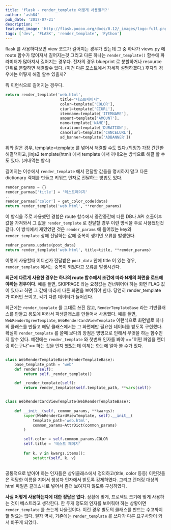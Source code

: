 ```yaml
---
title: 'flask - render_template 어떻게 사용할까?'
author: 'ash84'
pub_date: '2017-07-21'
description: ''
featured_image: 'http://flask.pocoo.org/docs/0.12/_images/logo-full.png'
tags: ['dev', 'FLASK', 'render_template', 'Python']
---
```


flask 를 사용하다보면 view 코드가 길어지는 경우가 있는데 그 중 하나가 views.py 에 route 함수가 많아져서 길어지는것 그리고 다른 하나는 `render_template()` 함수에 파라미터가 많아져서 길어지는 경우다. 전자의 경우 blueprint 로 분할하거나 resource 단위로 분할하면 해결할수 있다. (이건 다른 포스트에서 자세히 설명하겠다.) 후자의 경우에는 어떻게 해결 할수 있을까? 

뭐 이런식으로 길어지는 경우다. 

```python 
return render_template('web.html',
                        title="테스트페이지", 
                        color=template['COLOR'],
                        ciurl=template['CIURL'],
                        itemname=template['ITEMNAME'],
                        amount=template['AMOUNT'],
                        name=template['NAME'],
                        duration=template['DURATION'],
                        cancelurl=template['CANCELURL'],
                        ad_banner=template['ADBANNER'])
```

위와 같은 경우,  template=template 를 넣어서 해결할 수도 있다.(의잉?) 가장 간단한 해결책이고, jinja2 template(html) 에서 template 에서 꺼내오는 방식으로 해결 할 수도 있다. (꺼내먹는 방식)

길어지는 이슈에서 `render_template` 에서 전달할 값들을 명시하지 말고 다른 dictionary 객체를 만들고 키워드 인자로 전달하는 방법도 있다. 

```python 
render_params = {}
render_parmas['title'] = '테스트페이지'
..
render_parmas['color'] = get_color_code(data)
return render_template('web.html', **render_params)
```

이 방식을 주로 사용했던 경험은 route 함수에서 중간중간에 다른 DB나 API 호출이후 값을 가져와서 그 값을 `render_template` 로 전달할 경우 이런 방식을 주로 사용했던것 같다. 이 방식에서 재밌었던 것은 `render_params` 에 들어있는 key와 `render_template` 상에 전달하는 값에 중복이 생기면 오류를 발생한다. 

```python 
redner_params.update(post_data)
return render_template('web.html', title=title, **render_params)
```

이렇게 사용할때 어디선가 전달받은 `post_data` 안에 title 이 있는 경우, `render_template` 에서는 중복이 되었다고 오류를 발생시킨다. 

**최근에 다르게 사용한 경우는 하나의 route 함수에서 조건에 따라 N개의 화면을 로드해야하는 경우이다.** 예를 들면, SKIPPAGE 라는 요청값는 건너뛰어야 하는 화면 FLAG 값이 있다고 하면 그 값에 따라서 다른 화면을 보여줘야 한다. 당연히 render_template 가 여러번 쓰이고, 각기 다른 데이터가 들어간다. 

최근에는 `render_template` 를 그대로 쓰진 않고, `RenderTemplateBase` 라는 기반클래스를 만들고 용도에 따라서 파생클래스를 만들어서 사용했다. 예를 들면, `WebRenderAgreeTemplate`, `WebRenderCardViewTemplate` 이런식으로 화면별로 하나의 클래스를 만들고 해당 클래스에서는 그 화면에만 필요한 데이터를 받도록 구현했다. 확실히 `render_template` 를 쓸때 보다의 장점은 명명으로 인해서 무엇을 하는 함수인지 알수 있다. 예전에는 `render_template` 와 첫번째 인자를 봐야 =="어떤 파일을 랜더링 하는구나"== 하는 것을 인지 했었는데 이제는 한눈에 알아 볼 수가 있다. 

```python 

class WebRenderTemplateBase(RenderTemplateBase):
    base_template_path = 'web'
    def render(self):
        return self._render_template()

    def _render_template(self):
        return render_template(self.template_path, **vars(self))


class WebRenderCardViewTemplate(WebRenderTemplateBase):
   
    def __init__(self, common_params, **kwargs):
        super(WebRenderCardViewTemplate, self).__init__(
            template_path='web.html',
            common_params=AttrDict(common_params)
        )

        self.color = self.common_params.COLOR
        self.title = '테스트 페이지' 
 
        for k, v in kwargs.items():
            setattr(self, k, v)
        
````

공통적으로 받아야 하는 인자들은 상위클래스에서 정의하고(title, color 등등) 이런것들은 적당한 이름을 지어서 생성자 인자에서 받도록 강제하였다. 그리고 랜더링 대상의 html 파일은 클래스내로 넣어서 좀더 보여지지 않도록 구성하였다. 

**사실 어떻게 사용하는지에 대한 정답은 없다.** 상황에 맞게, 프로젝트 크기에 맞게 사용하는 것이 베스트라고 생각한다. 한 두개 정도의 인자를 보여줘야 하는 상황이면 `render_template` 를 쓰는게 나을것이다. 이런 경우 별도의 클래스를 만드는 수고까지 할 필요는 없다. 필자 역시, 기존에는 `render_template` 를 쓰다가 다른 요구사항이 와서 바꾸게 되었다. 
